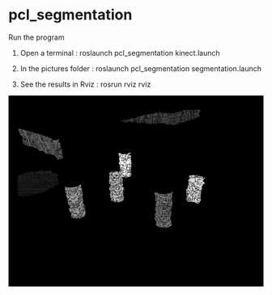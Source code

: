 # pcl_segmentation

Run the program

1) Open a terminal : roslaunch pcl_segmentation kinect.launch

2) In the pictures folder : roslaunch pcl_segmentation segmentation.launch 

3) See the results in Rviz : rosrun rviz rviz


![alt tag](https://raw.githubusercontent.com/bmagyar/pcl_segmentation/master/etc/Gray_Image00.png)
